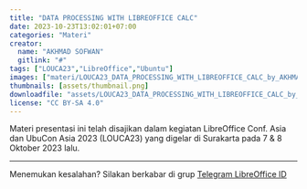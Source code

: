```yaml
---
title: "DATA PROCESSING WITH LIBREOFFICE CALC"
date: 2023-10-23T13:02:01+07:00
categories: "Materi"
creator: 
  name: "AKHMAD SOFWAN"
  gitlink: "#"
tags: ["LOUCA23","LibreOffice","Ubuntu"]
images: ["materi/LOUCA23_DATA_PROCESSING_WITH_LIBREOFFICE_CALC_by_AKHMAD_SOFWAN/thumbnail.png"]
thumbnails: [assets/thumbnail.png]
downloadfile: "assets/LOUCA23_DATA_PROCESSING_WITH_LIBREOFFICE_CALC_by_AKHMAD_SOFWAN.zip"
license: "CC BY-SA 4.0"
---
```


Materi presentasi ini telah disajikan dalam kegiatan LibreOffice Conf. Asia dan UbuCon Asia 2023 (LOUCA23) yang digelar di Surakarta pada 7 & 8 Oktober 2023 lalu.

---
Menemukan kesalahan? Silakan berkabar di grup [Telegram LibreOffice ID](https://t.me/LibreOfficeID)


